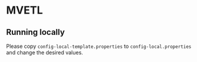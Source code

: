 # MVETL

## Running locally
Please copy ```config-local-template.properties``` to ```config-local.properties``` and change the desired values.
